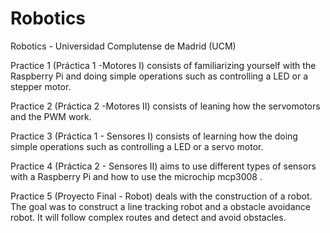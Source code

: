 # Robotics
Robotics - Universidad Complutense de Madrid (UCM)

Practice 1 (Práctica 1 -Motores I) consists of familiarizing yourself with the Raspberry Pi and doing simple operations such as controlling a LED or a stepper motor.

Practice 2 (Práctica 2 -Motores II) consists of leaning how the servomotors and the PWM work.

Practice 3 (Práctica 1 - Sensores I) consists of learning how the doing simple operations such as controlling a LED or a servo motor.

Practice 4 (Práctica 2 - Sensores II) aims to use different types of sensors with a Raspberry Pi and how to use the microchip mcp3008 .

Practice 5 (Proyecto Final - Robot) deals with the construction of a robot. The goal was to construct a line tracking robot and a obstacle avoidance robot. It will follow complex routes and detect and avoid obstacles. 
